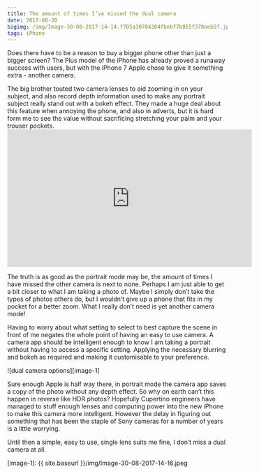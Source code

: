 ```yaml
---
title: The amount of times I’ve missed the dual camera
date: 2017-08-30
bigimg: /img/Image-30-08-2017-14-14.f705a30704304fbebf7b855f378aeb5f.jpeg
tags: iPhone
---
```

Does there have to be a reason to buy a bigger phone other than just a bigger screen? The Plus model of the iPhone has already proved a runaway success with users, but with the iPhone 7 Apple chose to give it something extra - another camera.

The big brother touted two camera lenses to aid zooming in on your subject, and also record depth information used to make any portrait subject really stand out with a bokeh effect. They made a huge deal about this feature when annoying the phone, and also in adverts, but it is hard form me to see the value without sacrificing stretching your palm and your trouser pockets.
<br><iframe width="560" height="315" src="https://www.youtube.com/embed/hcMSrKi8hZA" frameborder="0" allowfullscreen></iframe>

The truth is as good as the portrait mode may be, the amount of times I have missed the other camera is next to none. Perhaps I am just able to get a bit closer to what I am taking a photo of. Maybe I simply don’t take the types of photos others do, but I wouldn’t give up a phone that fits in my pocket for a better zoom. What I really don’t need is yet another camera mode!

Having to worry about what setting to select to best capture the scene in front of me negates the whole point of having an easy to use camera. A camera app should be intelligent enough to know I am taking a portrait without having to access a specific setting. Applying the necessary blurring and bokeh as required and making it customisable to your preference.

![dual camera options][image-1]

Sure enough Apple is half way there, in portrait mode the camera app saves a copy of the photo without any depth effect. So why on earth can’t this happen in reverse like HDR photos? Hopefully Cupertino engineers have managed to stuff enough lenses and computing power into the new iPhone to make this camera more intelligent. However the delay in figuring out something that has been the staple of Sony cameras for a number of years is a little worrying.

Until then a simple, easy to use, single lens suits me fine, I don’t miss a dual camera at all.

[image-1]:	{{ site.baseurl }}/img/Image-30-08-2017-14-16.jpeg
